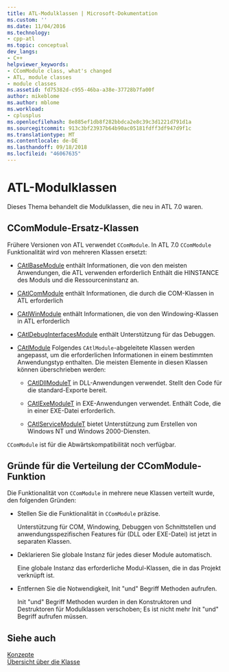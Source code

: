 ```yaml
---
title: ATL-Modulklassen | Microsoft-Dokumentation
ms.custom: ''
ms.date: 11/04/2016
ms.technology:
- cpp-atl
ms.topic: conceptual
dev_langs:
- C++
helpviewer_keywords:
- CComModule class, what's changed
- ATL, module classes
- module classes
ms.assetid: fd75382d-c955-46ba-a38e-37728b7fa00f
author: mikeblome
ms.author: mblome
ms.workload:
- cplusplus
ms.openlocfilehash: 8e885ef1db8f282bbdca2e8c39c3d1221d791d1a
ms.sourcegitcommit: 913c3bf23937b64b90ac05181fdff3df947d9f1c
ms.translationtype: MT
ms.contentlocale: de-DE
ms.lasthandoff: 09/18/2018
ms.locfileid: "46067635"
---
```

# <a name="atl-module-classes"></a>ATL-Modulklassen

Dieses Thema behandelt die Modulklassen, die neu in ATL 7.0 waren.

## <a name="ccommodule-replacement-classes"></a>CComModule-Ersatz-Klassen

Frühere Versionen von ATL verwendet `CComModule`. In ATL 7.0 `CComModule` Funktionalität wird von mehreren Klassen ersetzt:

- [CAtlBaseModule](../atl/reference/catlbasemodule-class.md) enthält Informationen, die von den meisten Anwendungen, die ATL verwenden erforderlich Enthält die HINSTANCE des Moduls und die Ressourceninstanz an.

- [CAtlComModule](../atl/reference/catlcommodule-class.md) enthält Informationen, die durch die COM-Klassen in ATL erforderlich

- [CAtlWinModule](../atl/reference/catlwinmodule-class.md) enthält Informationen, die von den Windowing-Klassen in ATL erforderlich

- [CAtlDebugInterfacesModule](../atl/reference/catldebuginterfacesmodule-class.md) enthält Unterstützung für das Debuggen.

- [CAtlModule](../atl/reference/catlmodule-class.md) Folgendes `CAtlModule`-abgeleitete Klassen werden angepasst, um die erforderlichen Informationen in einem bestimmten Anwendungstyp enthalten. Die meisten Elemente in diesen Klassen können überschrieben werden:

   - [CAtlDllModuleT](../atl/reference/catldllmodulet-class.md) in DLL-Anwendungen verwendet. Stellt den Code für die standard-Exporte bereit.

   - [CAtlExeModuleT](../atl/reference/catlexemodulet-class.md) in EXE-Anwendungen verwendet. Enthält Code, die in einer EXE-Datei erforderlich.

   - [CAtlServiceModuleT](../atl/reference/catlservicemodulet-class.md) bietet Unterstützung zum Erstellen von Windows NT und Windows 2000-Diensten.

`CComModule` ist für die Abwärtskompatibilität noch verfügbar.

## <a name="reasons-for-distributing-ccommodule-functionality"></a>Gründe für die Verteilung der CComModule-Funktion

Die Funktionalität von `CComModule` in mehrere neue Klassen verteilt wurde, den folgenden Gründen:

- Stellen Sie die Funktionalität in `CComModule` präzise.

     Unterstützung für COM, Windowing, Debuggen von Schnittstellen und anwendungsspezifischen Features für (DLL oder EXE-Datei) ist jetzt in separaten Klassen.

- Deklarieren Sie globale Instanz für jedes dieser Module automatisch.

     Eine globale Instanz das erforderliche Modul-Klassen, die in das Projekt verknüpft ist.

- Entfernen Sie die Notwendigkeit, Init "und" Begriff Methoden aufrufen.

     Init "und" Begriff Methoden wurden in den Konstruktoren und Destruktoren für Modulklassen verschoben; Es ist nicht mehr Init "und" Begriff aufrufen müssen.

## <a name="see-also"></a>Siehe auch

[Konzepte](../atl/active-template-library-atl-concepts.md)<br/>
[Übersicht über die Klasse](../atl/atl-class-overview.md)

